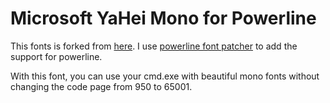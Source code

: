 # Microsoft YaHei Mono for Powerline

This fonts is forked from [here](https://github.com/doggy8088/MicrosoftYaHeiMono-CP950). I use [powerline font patcher](https://github.com/powerline/fontpatcher) to add the support for powerline.

With this font, you can use your cmd.exe with beautiful mono fonts without changing the code page from 950 to 65001.

